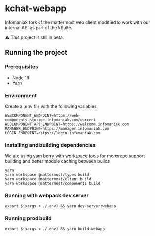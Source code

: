 # kchat-webapp

Infomaniak fork of the mattermost web client modified to work with our internal API as part of the kSuite.

:warning: This project is still in beta.

## Running the project

### Prerequisites

 - Node 16
 - Yarn

### Environment

Create a .env file with the following variables

```dotenv
WEBCOMPONENT_ENDPOINT=https://web-components.storage.infomaniak.com/current
WEBCOMPONENT_API_ENDPOINT=https://welcome.infomaniak.com
MANAGER_ENDPOINT=https://manager.infomaniak.com
LOGIN_ENDPOINT=https://login.infomaniak.com
```

### Installing and building dependencies

We are using yarn berry with workspace tools for monorepo support building and better module caching between builds

```shell
yarn
yarn workspace @mattermost/types build
yarn workspace @mattermost/client build
yarn workspace @mattermost/components build
```

### Running with webpack dev server

```shell
export $(xargs < ./.env) && yarn dev-server:webapp
```

### Running prod build

```shell
export $(xargs < ./.env) && yarn build:webapp
```
